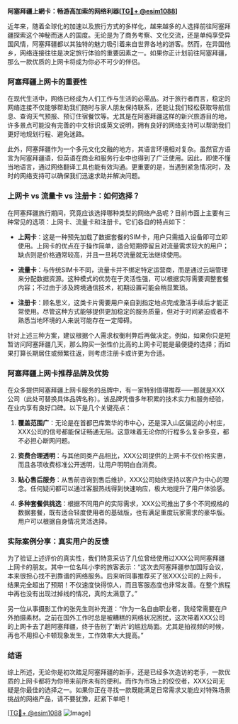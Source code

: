 **阿塞拜疆上網卡：畅游高加索的网络利器[[TG💪+ @esim1088](https://t.me/s/esim1088)]**

近年来，随着全球化的加速以及旅行方式的多样化，越来越多的人选择前往阿塞拜疆探索这个神秘而迷人的国度。无论是为了商务考察、文化交流，还是单纯享受异国风情，阿塞拜疆都以其独特的魅力吸引着来自世界各地的游客。然而，在异国他乡，网络连接往往是决定旅行体验的重要因素之一。如果你正计划前往阿塞拜疆，那么一款优质的上网卡将成为你必不可少的伴侣。

### 阿塞拜疆上网卡的重要性

在现代生活中，网络已经成为人们工作与生活的必需品。对于旅行者而言，稳定的网络连接不仅能够帮助我们随时与家人朋友保持联系，还能让我们轻松获取导航信息、查询天气预报、预订住宿餐饮等。尤其是在阿塞拜疆这样的新兴旅游目的地，许多景点可能没有完善的中文标识或英文说明，拥有良好的网络支持可以帮助我们更好地规划行程、避免迷路。

此外，阿塞拜疆作为一个多元文化交融的地方，其语言环境相对复杂。虽然官方语言为阿塞拜疆语，但英语在商业和服务行业中也得到了广泛使用。因此，即使不懂当地语言，通过网络翻译工具也能有效沟通。更重要的是，当遇到紧急情况时，及时的网络支持可以确保我们迅速求助并解决问题。

### 上网卡 vs 流量卡 vs 注册卡：如何选择？

在阿塞拜疆旅行期间，究竟应该选择哪种类型的网络产品呢？目前市面上主要有三种常见的选项：上网卡、流量卡和注册卡。它们各自的特点如下：

- **上网卡**：这是一种预先加载了数据套餐的SIM卡，用户只需插入设备即可立即使用。上网卡的优点在于操作简单，适合短期停留且对流量需求较大的用户；缺点则是价格通常较高，并且一旦耗尽流量就无法继续使用。
  
- **流量卡**：与传统SIM卡不同，流量卡并不绑定特定运营商，而是通过云端管理来分配数据资源。这种模式的优势在于灵活性强，可以根据实际需要调整套餐内容；不过由于涉及跨境通信技术，初期设置可能会稍显繁琐。

- **注册卡**：顾名思义，这类卡片需要用户亲自到指定地点完成激活手续后才能正常使用。尽管这种方式能够提供更加稳定的服务质量，但对于时间紧迫或者不熟悉当地环境的人来说可能存在一定障碍。

针对上述三种方案，建议根据个人需求权衡利弊后再做决定。例如，如果你只是短暂访问阿塞拜疆几天，那么购买一张性价比高的上网卡可能是最便捷的选择；而如果打算长期居住或频繁往返，则考虑注册卡或许更为合适。

### 阿塞拜疆上网卡推荐品牌及优势

在众多提供阿塞拜疆上网卡服务的品牌中，有一家特别值得推荐——那就是XXX公司（此处可替换具体品牌名称）。该品牌凭借多年积累的技术实力和服务经验，在业内享有良好口碑。以下是几个关键亮点：

1. **覆盖范围广**：无论是在首都巴库繁华的市中心，还是深入山区偏远的小村庄，XXX公司的信号都能保证畅通无阻。这意味着无论你的行程多么复杂多变，都不必担心断网问题。

2. **资费合理透明**：与其他同类产品相比，XXX公司提供的上网卡不仅价格实惠，而且各项收费标准公开透明，让用户明明白白消费。

3. **贴心售后服务**：从售前咨询到售后维护，XXX公司始终坚持以客户为中心的理念。任何疑问都可以通过客服热线得到快速响应，极大地提升了用户体验感。

4. **多种套餐供挑选**：根据不同用户的实际需求，XXX公司推出了多个不同规格的数据套餐，既有适合轻度使用者的基础版，也有满足重度玩家需求的豪华版。用户可以根据自身情况灵活选择。

### 实际案例分享：真实用户的反馈

为了验证上述评价的真实性，我们特意采访了几位曾经使用过XXX公司阿塞拜疆上网卡的朋友。其中一位名叫小李的旅客表示：“这次去阿塞拜疆参加国际会议，本来很担心找不到靠谱的网络服务。后来听同事推荐买了张XXX公司的上网卡，结果完全超出了预期！不仅速度快得惊人，而且客服态度也非常友善。在整个旅程中再也没有出现过掉线的情况，真的太满意了。”

另一位从事摄影工作的张先生则补充道：“作为一名自由职业者，我经常需要在户外拍摄素材。之前在国外工作时总是被糟糕的网络状况困扰，这次带着XXX公司的上网卡去了趟阿塞拜疆，终于告别了‘断片’的尴尬局面。尤其是拍视频的时候，再也不用担心卡顿现象发生，工作效率大大提高。”

### 结语

综上所述，无论你是初次踏足阿塞拜疆的新手，还是已经多次造访的老手，一款优质的上网卡都将为你带来前所未有的便利。而作为市场上的佼佼者，XXX公司无疑是你最佳的选择之一。如果你正在寻找一款既能满足日常需求又能应对特殊场景挑战的网络产品，请不要犹豫，赶紧下单吧！

[[TG💪+ @esim1088](https://t.me/s/esim1088) ![Image](https://i.postimg.cc/4NQfJmqS/Snipaste-2025-05-13-00-14-12.png)]